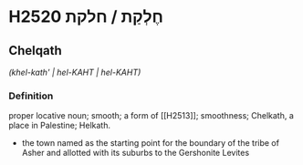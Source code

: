 # H2520 חֶלְקַת / חלקת

## Chelqath

_(khel-kath' | hel-KAHT | hel-KAHT)_

### Definition

proper locative noun; smooth; a form of [[H2513]]; smoothness; Chelkath, a place in Palestine; Helkath.

- the town named as the starting point for the boundary of the tribe of Asher and allotted with its suburbs to the Gershonite Levites

